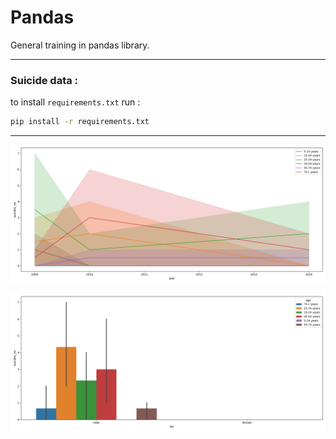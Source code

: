 #  Pandas

General training in pandas library.

---

### Suicide data :

to install ```requirements.txt``` run :
```bash
pip install -r requirements.txt
```
---


![alt text](plot_line.png)


![alt text](barplot.png)
